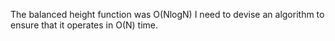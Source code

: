 The balanced height function was O(NlogN) I need to devise an algorithm
to ensure that it operates in O(N) time. 

